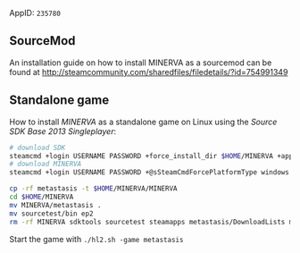 AppID: `235780`

SourceMod
---------
An installation guide on how to install MINERVA as a sourcemod can be found at http://steamcommunity.com/sharedfiles/filedetails/?id=754991349

Standalone game
---------------
How to install _MINERVA_ as a standalone game on Linux using the _Source SDK Base 2013 Singleplayer_:
``` bash
# download SDK
steamcmd +login USERNAME PASSWORD +force_install_dir $HOME/MINERVA +app_update 243730 validate +quit
# download MINERVA
steamcmd +login USERNAME PASSWORD +@sSteamCmdForcePlatformType windows +force_install_dir $HOME/MINERVA/MINERVA +app_license_request 235780 +app_update 235780 validate +quit

cp -rf metastasis -t $HOME/MINERVA/MINERVA
cd $HOME/MINERVA
mv MINERVA/metastasis .
mv sourcetest/bin ep2
rm -rf MINERVA sdktools sourcetest steamapps metastasis/DownloadLists metastasis/materialsrc
```
Start the game with `./hl2.sh -game metastasis`

